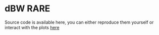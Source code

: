 # dBW RARE
Source code is available here, you can either reproduce them yourself or interact with the plots [here](https://henricryden.github.io/dbwRARE)